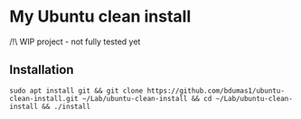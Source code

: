# My Ubuntu clean install

/!\ WIP project - not fully tested yet

## Installation

`sudo apt install git && git clone https://github.com/bdumas1/ubuntu-clean-install.git ~/Lab/ubuntu-clean-install && cd ~/Lab/ubuntu-clean-install && ./install`
